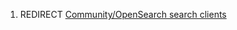 1.  REDIRECT [Community/OpenSearch search
    clients](Community/OpenSearch_search_clients "wikilink")
